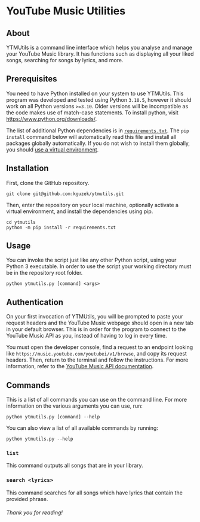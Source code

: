 # YouTube Music Utilities

## About

YTMUtils is a command line interface which helps you analyse and manage your YouTube Music library. It has functions such as displaying all your liked songs, searching for songs by lyrics, and more.

## Prerequisites

You need to have Python installed on your system to use YTMUtils. This program was developed and tested using Python `3.10.5`, however it should work on all Python versions `>=3.10`. Older versions will be incompatible as the code makes use of match-case statements. To install python, visit https://www.python.org/downloads/.

The list of additional Python dependencies is in [`requirements.txt`](/requirements.txt). The `pip install` command below will automatically read this file and install all packages globally automatically. If you do not wish to install them globally, you should [use a virtual environment](https://docs.python.org/3/library/venv.html).

## Installation

First, clone the GitHub repository.
```shell
git clone git@github.com:kguzek/ytmutils.git
```
Then, enter the repository on your local machine, optionally activate a virtual environment, and install the dependencies using pip.
```shell
cd ytmutils
python -m pip install -r requirements.txt
```

## Usage

You can invoke the script just like any other Python script, using your Python 3 executable. In order to use the script your working directory must be in the repository root folder.
```shell
python ytmutils.py [command] <args>
```

## Authentication

On your first invocation of YTMUtils, you will be prompted to paste your request headers and the YouTube Music webpage should open in a new tab in your default browser. This is in order for the program to connect to the YouTube Music API as you, instead of having to log in every time.

You must open the developer console, find a request to an endpoint looking like `https://music.youtube.com/youtubei/v1/browse`, and copy its request headers. Then, return to the terminal and follow the instructions.
For more information, refer to the [YouTube Music API documentation](https://ytmusicapi.readthedocs.io/en/stable/setup/index.html).

## Commands

This is a list of all commands you can use on the command line. For more information on the various arguments you can use, run:
```shell
python ytmutils.py [command] --help
```
You can also view a list of all available commands by running:
```shell
python ytmutils.py --help
```

### `list`

This command outputs all songs that are in your library.

### `search <lyrics>`

This command searches for all songs which have lyrics that contain the provided phrase.


###### Thank you for reading!

